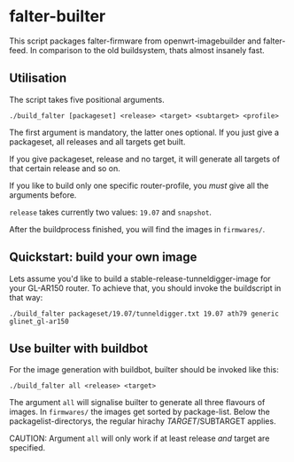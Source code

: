 # falter-builter

This script packages falter-firmware from openwrt-imagebuilder and falter-feed. In comparison to the old buildsystem, thats almost insanely fast.

## Utilisation

The script takes five positional arguments.

```
./build_falter [packageset] <release> <target> <subtarget> <profile>
```

The first argument is mandatory, the latter ones optional.
If you just give a packageset, all releases and all targets get built.

If you give packageset, release and no target, it will generate all targets of that certain release and so on.

If you like to build only one specific router-profile, you *must* give all the arguments before. 

`release` takes currently two values: `19.07` and `snapshot`. 

After the buildprocess finished, you will find the images in `firmwares/`.


## Quickstart: build your own image

Lets assume you'd like to build a stable-release-tunneldigger-image for your GL-AR150 router. To achieve
that, you should invoke the buildscript in that way:

```
./build_falter packageset/19.07/tunneldigger.txt 19.07 ath79 generic glinet_gl-ar150
```

## Use builter with buildbot

For the image generation with buildbot, builter should be invoked like this:
```
./build_falter all <release> <target>
```
The argument `all` will signalise builter to generate all three flavours of images. In `firmwares/` the images get sorted by package-list. Below the packagelist-directorys, the regular hirachy $TARGET/$SUBTARGET applies.

CAUTION: Argument `all` will only work if at least release *and* target are specified.

